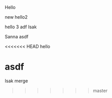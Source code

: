 Hello


new hello2

hello 3
adf
Isak

Sanna
asdf

<<<<<<< HEAD
hello

asdf
=======
Isak merge
>>>>>>> master
